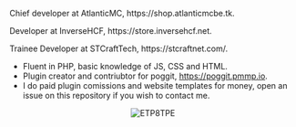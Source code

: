 <p>Chief developer at AtlanticMC, https://shop.atlanticmcbe.tk.</p>
<p>Developer at InverseHCF, https://store.inversehcf.net.</p>
<p>Trainee Developer at STCraftTech, https://stcraftnet.com/.</p>

- Fluent in PHP, basic knowledge of JS, CSS and HTML.
- Plugin creator and contriubtor for poggit, https://poggit.pmmp.io.
- I do paid plugin comissions and website templates for money, open an issue on this repository if you wish to contact me.

<p align="center"> 
  <img src="https://github-readme-stats.vercel.app/api?username=EPT8TPE&show_icons=true" alt="ETP8TPE" />
 </p>
